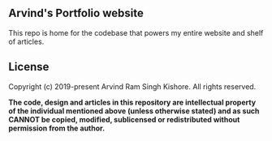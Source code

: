## Arvind's Portfolio website

This repo is home for the codebase that powers my entire website and shelf of
articles.

## License

Copyright (c) 2019-present Arvind Ram Singh Kishore. All rights reserved.

**The code, design and articles in this repository are intellectual property of
the individual mentioned above (unless otherwise stated) and as such CANNOT be
copied, modified, sublicensed or redistributed without permission from the
author.**
